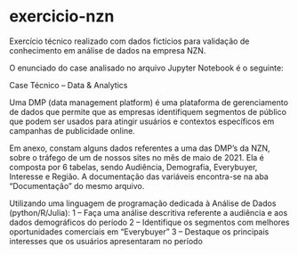 # exercicio-nzn
Exercício técnico realizado com dados fictícios para validação de conhecimento em análise de dados na empresa NZN. 

O enunciado do case analisado no arquivo Jupyter Notebook é o seguinte:

Case Técnico – Data & Analytics

Uma DMP (data management platform) é uma plataforma de gerenciamento de dados que 
permite que as empresas identifiquem segmentos de público que podem ser usados para atingir 
usuários e contextos específicos em campanhas de publicidade online.

Em anexo, constam alguns dados referentes a uma das DMP’s da NZN, sobre o tráfego de um 
de nossos sites no mês de maio de 2021. Ela é composta por 6 tabelas, sendo Audiência, 
Demografia, Everybuyer, Interesse e Região. A documentação das variáveis encontra-se na aba 
“Documentação” do mesmo arquivo.

Utilizando uma linguagem de programação dedicada à Análise de Dados (python/R/Julia):
1 – Faça uma análise descritiva referente a audiência e aos dados demográficos do período
2 – Identifique os segmentos com melhores oportunidades comerciais em “Everybuyer”
3 – Destaque os principais interesses que os usuários apresentaram no período
